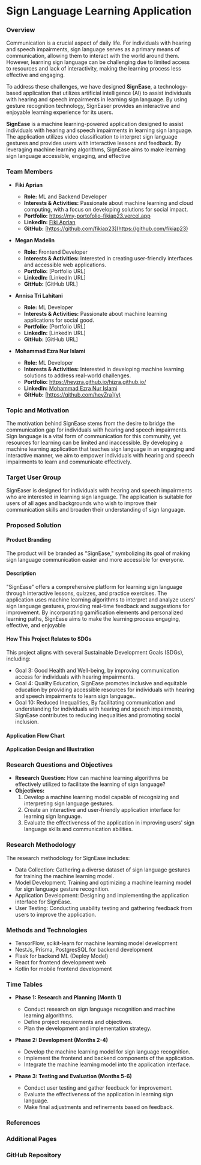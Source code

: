 # Sign Language Learning Application

### Overview
Communication is a crucial aspect of daily life. For individuals with hearing and speech impairments, sign language serves as a primary means of communication, allowing them to interact with the world around them. However, learning sign language can be challenging due to limited access to resources and lack of interactivity, making the learning process less effective and engaging.

To address these challenges, we have designed **SignEase**, a technology-based application that utilizes artificial intelligence (AI) to assist individuals with hearing and speech impairments in learning sign language. By using gesture recognition technology, SignEaser provides an interactive and enjoyable learning experience for its users.

 **SignEase** is a machine learning-powered application designed to assist individuals with hearing and speech impairments in learning sign language. The application utilizes video classification to interpret sign language gestures and provides users with interactive lessons and feedback. By leveraging machine learning algorithms,  SignEase aims to make learning sign language accessible, engaging, and effective

### Team Members
- **Fiki Aprian**
  - **Role:** ML and Backend Developer
  - **Interests & Activities:** Passionate about machine learning and cloud computing, with a focus on developing solutions for social impact.
  - **Portfolio:** https://my-portofolio-fikiap23.vercel.app
  - **LinkedIn:** [Fiki Aprian](https://www.linkedin.com/in/fiki-aprian-b8624b216/)
  - **GitHub:** [https://github.com/fikiap23](https://github.com/fikiap23)

- **Megan Madelin**
  - **Role:** Frontend Developer
  - **Interests & Activities:** Interested in creating user-friendly interfaces and accessible web applications.
  - **Portfolio:** [Portfolio URL]
  - **LinkedIn:** [LinkedIn URL]
  - **GitHub:** [GitHub URL]

- **Annisa Tri Lahitani**
  - **Role:** ML Developer
  - **Interests & Activities:** Passionate about machine learning applications for social good.
  - **Portfolio:** [Portfolio URL]
  - **LinkedIn:** [LinkedIn URL]
  - **GitHub:** [GitHub URL]

- **Mohammad Ezra Nur Islami**
  - **Role:** ML Developer
  - **Interests & Activities:** Interested in developing machine learning solutions to address real-world challenges.
  - **Portfolio:** https://heyzra.github.io/hizra.github.io/
  - **LinkedIn:** [Mohammad Ezra Nur Islami](https://www.linkedin.com/in/mohammad-ezra/)
  - **GitHub:** [https://github.com/heyZra](v)

### Topic and Motivation
The motivation behind  SignEase stems from the desire to bridge the communication gap for individuals with hearing and speech impairments. Sign language is a vital form of communication for this community, yet resources for learning can be limited and inaccessible. By developing a machine learning application that teaches sign language in an engaging and interactive manner, we aim to empower individuals with hearing and speech impairments to learn and communicate effectively.

### Target User Group
SignEaser is designed for individuals with hearing and speech impairments who are interested in learning sign language. The application is suitable for users of all ages and backgrounds who wish to improve their communication skills and broaden their understanding of sign language.

### Proposed Solution

#### Product Branding
The product will be branded as "SignEase," symbolizing its goal of making sign language communication easier and more accessible for everyone.

#### Description
"SignEase" offers a comprehensive platform for learning sign language through interactive lessons, quizzes, and practice exercises. The application uses machine learning algorithms to interpret and analyze users' sign language gestures, providing real-time feedback and suggestions for improvement. By incorporating gamification elements and personalized learning paths, SignEase aims to make the learning process engaging, effective, and enjoyable

#### How This Project Relates to SDGs
This project aligns with several Sustainable Development Goals (SDGs), including:
- Goal 3: Good Health and Well-being, by improving communication access for individuals with hearing impairments.
- Goal 4: Quality Education, SignEase promotes inclusive and equitable education by providing accessible resources for individuals with hearing and speech impairments to learn sign language..
- Goal 10: Reduced Inequalities, By facilitating communication and understanding for individuals with hearing and speech impairments, SignEase contributes to reducing inequalities and promoting social inclusion.

#### Application Flow Chart

#### Application Design and Illustration

### Research Questions and Objectives
*   **Research Question:** How can machine learning algorithms be effectively utilized to facilitate the learning of sign language?
*   **Objectives:**
    1.  Develop a machine learning model capable of recognizing and interpreting sign language gestures.
    2.  Create an interactive and user-friendly application interface for learning sign language.
    3.  Evaluate the effectiveness of the application in improving users' sign language skills and communication abilities.

### Research Methodology
The research methodology for SignEase includes:

*   Data Collection: Gathering a diverse dataset of sign language gestures for training the machine learning model.
*   Model Development: Training and optimizing a machine learning model for sign language gesture recognition.
*   Application Development: Designing and implementing the application interface for SignEase.
*   User Testing: Conducting usability testing and gathering feedback from users to improve the application.

### Methods and Technologies
- TensorFlow, scikit-learn for machine learning model development
- NestJs, Prisma, PostgresSQL for backend development
- Flask for backend ML (Deploy Model)
- React for frontend development web
- Kotlin for mobile frontend development 

### Time Tables
*   **Phase 1: Research and Planning (Month 1)**
    
    *   Conduct research on sign language recognition and machine learning algorithms.
    *   Define project requirements and objectives.
    *   Plan the development and implementation strategy.
*   **Phase 2: Development (Months 2-4)**
    
    *   Develop the machine learning model for sign language recognition.
    *   Implement the frontend and backend components of the application.
    *   Integrate the machine learning model into the application interface.
*   **Phase 3: Testing and Evaluation (Months 5-6)**
    
    *   Conduct user testing and gather feedback for improvement.
    *   Evaluate the effectiveness of the application in learning sign language.
    *   Make final adjustments and refinements based on feedback.

### References

### Additional Pages

### GitHub Repository
